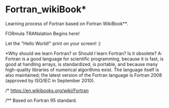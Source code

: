 # Fortran_wikiBook*
Learning process of Fortran based on Fortran WikiBook**.


FORmula TRANslation Begins here!

Let the "Hello World!" print on your screen!
:)

*Why should we learn Fortran? or Should I learn Fortran? Is it obsolete?
  A: Fortran is a good language for scientific programming, because it is fast, is good at handling arrays, is standardized, is portable, and because many high-quality libraries of numerical algorithms exist. The language itself is also maintained; the latest version of the Fortran language is Fortran 2008 (approved by ISO/IEC in September 2010).

/* https://en.wikibooks.org/wiki/Fortran

/** Based on Fortran 95 standard.
